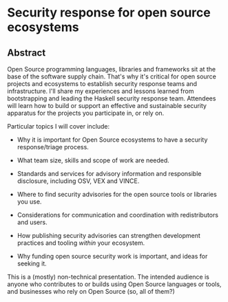 # Security response for open source ecosystems

## Abstract

Open Source programming languages, libraries and frameworks sit at
the base of the software supply chain.  That's why it's critical for
open source projects and ecosystems to establish security response
teams and infrastructure.  I'll share my experiences and lessons
learned from bootstrapping and leading the Haskell security response
team.  Attendees will learn how to build or support an effective and
sustainable security apparatus for the projects you participate in,
or rely on.

Particular topics I will cover include:

- Why it is important for Open Source ecosystems to have a security
  response/triage process.

- What team size, skills and scope of work are needed.

- Standards and services for advisory information and responsible
  disclosure, including OSV, VEX and VINCE.

- Where to find security advisories for the open source tools or
  libraries you use.

- Considerations for communication and coordination with
  redistributors and users.

- How publishing security advisories can strengthen development
  practices and tooling *within* your ecosystem.

- Why funding open source security work is important, and ideas for
  seeking it.

This is a (mostly) non-technical presentation. The intended audience
is anyone who contributes to or builds using Open Source languages
or tools, and businesses who rely on Open Source (so, all of them?)
